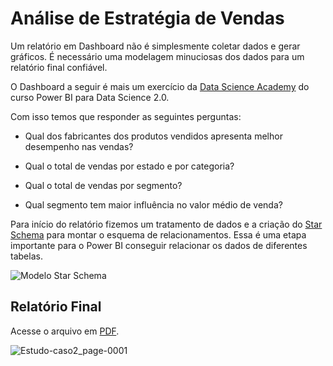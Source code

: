 # Análise de Estratégia de Vendas

Um relatório em Dashboard não é simplesmente coletar dados e gerar gráficos. É necessário 
uma modelagem minuciosas dos dados para um relatório final confiável. 

O Dashboard a seguir é mais um exercício da [Data Science Academy](https://www.datascienceacademy.com.br) do 
curso Power BI para Data Science 2.0.

Com isso temos que responder as seguintes perguntas:

* Qual dos fabricantes dos produtos vendidos apresenta melhor desempenho nas vendas?

* Qual o total de vendas por estado e por categoria?

* Qual o total de vendas por segmento? 

* Qual segmento tem maior influência no valor médio de venda?

Para início do relatório fizemos um tratamento de dados e a
criação do [Star Schema](https://github.com/maisonhenrique/dashboard-powerbi/blob/9b4af1a9aa16d800dd732f30e4f8c5da558e27b3/Estudo_de_Caso_2/Modelo%20Star%20Schema.PNG) para montar o esquema de relacionamentos. Essa é uma etapa importante para o Power BI conseguir relacionar os dados de diferentes tabelas.

![Modelo Star Schema](https://user-images.githubusercontent.com/99361817/168712079-7cd83e45-696c-4248-a17b-544a3698edcf.PNG)



## Relatório Final

Acesse o arquivo em [PDF](https://github.com/maisonhenrique/dashboard-powerbi/blob/405ebc3b08f3b65888fa1b540bde181bccdaafff/Estudo_de_Caso_2/Estudo-caso2.pdf).

![Estudo-caso2_page-0001](https://user-images.githubusercontent.com/99361817/168709245-68dbdda3-6ce8-4e31-a203-53c2947c23fb.jpg)

